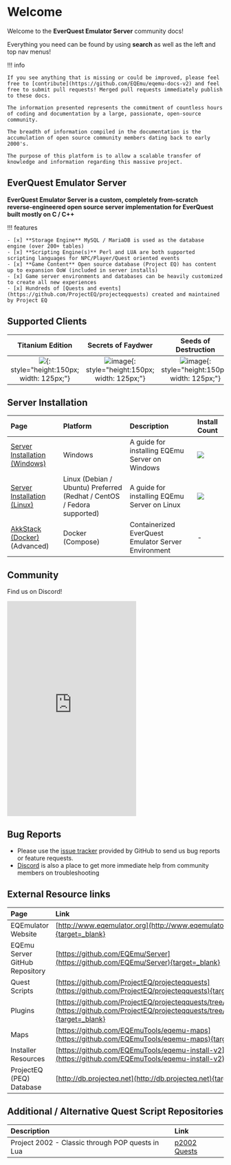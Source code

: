 # Welcome

Welcome to the **EverQuest Emulator Server** community docs!

Everything you need can be found by using **search** as well as the left and top nav menus!

!!! info

    If you see anything that is missing or could be improved, please feel free to [contribute](https://github.com/EQEmu/eqemu-docs-v2) and feel free to submit pull requests! Merged pull requests immediately publish to these docs.

    The information presented represents the commitment of countless hours of coding and documentation by a large, passionate, open-source community.

    The breadth of information compiled in the documentation is the accumulation of open source community members dating back to early 2000's.

    The purpose of this platform is to allow a scalable transfer of knowledge and information regarding this massive project.

## EverQuest Emulator Server

**EverQuest Emulator Server is a custom, completely from-scratch reverse-engineered open source server implementation
for EverQuest built mostly on C / C++**

!!! features

    - [x] **Storage Engine** MySQL / MariaDB is used as the database engine (over 200+ tables)
    - [x] **Scripting Engine(s)** Perl and LUA are both supported scripting languages for NPC/Player/Quest oriented events
    - [x] **Game Content** Open source database (Project EQ) has content up to expansion OoW (included in server installs)
    - [x] Game server environments and databases can be heavily customized to create all new experiences
    - [x] Hundreds of [Quests and events](https://github.com/ProjectEQ/projecteqquests) created and maintained by Project EQ

## Supported Clients

|                                                                 Titanium Edition                                                                 |                                                                  Secrets of Faydwer                                                                   |                                                                 Seeds of Destruction                                                                  |                                                                       Underfoot                                                                       |                                                               Rain of Fear (Most used)                                                                |
|:------------------------------------------------------------------------------------------------------------------------------------------------:|:-----------------------------------------------------------------------------------------------------------------------------------------------------:|:-----------------------------------------------------------------------------------------------------------------------------------------------------:|:-----------------------------------------------------------------------------------------------------------------------------------------------------:|:-----------------------------------------------------------------------------------------------------------------------------------------------------:|
| ![](https://user-images.githubusercontent.com/3319450/143334304-4faf5cf8-6ed9-4b47-a0e2-938cc3f68e57.png){: style="height:150px; width: 125px;"} | ![image](https://user-images.githubusercontent.com/3319450/143334432-e6e9eaef-b141-4b05-9607-ceb38dcf717d.png){: style="height:150px; width: 125px;"} | ![image](https://user-images.githubusercontent.com/3319450/143334455-420ee97d-ed5e-4f21-a824-48371831c604.png){: style="height:150px; width: 125px;"} | ![image](https://user-images.githubusercontent.com/3319450/143334476-4b699dec-6a1b-4690-be7f-64eec22cd60c.png){: style="height:150px; width: 125px;"} | ![image](https://user-images.githubusercontent.com/3319450/143334498-810f76b6-7f18-4723-a02a-d50e11af96d1.png){: style="height:150px; width: 250px;"} |

## Server Installation

| Page                                                                                | Platform                                                               | Description                                         | Install Count                                                                                                                                                                                                                 |
|:------------------------------------------------------------------------------------|:-----------------------------------------------------------------------|:----------------------------------------------------|:------------------------------------------------------------------------------------------------------------------------------------------------------------------------------------------------------------------------------|
| [Server Installation (Windows)](server/installation/server-installation-windows.md) | Windows                                                                | A guide for installing EQEmu Server on Windows      | ![](https://camo.githubusercontent.com/befd841ddd0bcfee4679b37f84b78523866d252093acee36b459ca23df7886ca/687474703a2f2f616e616c79746963732e616b6b61646975732e636f6d2f3f696e7374616c6c5f636f756e742677696e646f77735f636f756e74) 
| [Server Installation (Linux)](server/installation/server-installation-linux.md)     | Linux (Debian / Ubuntu) Preferred (Redhat / CentOS / Fedora supported) | A guide for installing EQEmu Server on Linux        | ![](https://camo.githubusercontent.com/99ffa002a4caeb201449be7df0d88324b197f5cb287ae5bb3678b43fcf1441b4/687474703a2f2f616e616c79746963732e616b6b61646975732e636f6d2f3f696e7374616c6c5f636f756e74266c696e75785f636f756e74)     |
| [AkkStack (Docker)](akk-stack/introduction.md) (Advanced)                           | Docker (Compose)                                                       | Containerized EverQuest Emulator Server Environment | -                                                                                                                                                                                                                             |

## Community

Find us on Discord!

<iframe src="https://discord.com/widget?id=1421535813031821376&theme=dark" width="300" height="500" allowtransparency="true" frameborder="0" sandbox="allow-popups allow-popups-to-escape-sandbox allow-same-origin allow-scripts"></iframe>

## Bug Reports

* Please use the [issue tracker](https://github.com/EQEmu/Server/issues) provided by GitHub to send us bug reports or
  feature requests.
* [Discord](https://discord.gg/pX7Duv9djP) is also a place to get more immediate help from community members on
  troubleshooting

## External Resource links

| Page                           | Link                                                                                                                                                |
|:-------------------------------|:----------------------------------------------------------------------------------------------------------------------------------------------------|
| EQEmulator Website             | [http://www.eqemulator.org](http://www.eqemulator.org){target=_blank}                                                                               |
| EQEmu Server GitHub Repository | [https://github.com/EQEmu/Server](https://github.com/EQEmu/Server){target=_blank}                                                                   |
| Quest Scripts                  | [https://github.com/ProjectEQ/projecteqquests](https://github.com/ProjectEQ/projecteqquests){target=_blank}                                         |
| Plugins                        | [https://github.com/ProjectEQ/projecteqquests/tree/master/plugins](https://github.com/ProjectEQ/projecteqquests/tree/master/plugins){target=_blank} |
| Maps                           | [https://github.com/EQEmuTools/eqemu-maps](https://github.com/EQEmuTools/eqemu-maps){target=_blank}                                                 |
| Installer Resources            | [https://github.com/EQEmuTools/eqemu-install-v2](https://github.com/EQEmuTools/eqemu-install-v2){target=_blank}                                     |
| ProjectEQ (PEQ) Database       | [http://db.projecteq.net](http://db.projecteq.net){target=_blank}                                                                                   |

## Additional / Alternative Quest Script Repositories

| Description                                      | Link                                              |
|:-------------------------------------------------|:--------------------------------------------------|
| Project 2002 - Classic through POP quests in Lua | [p2002 Quests](https://github.com/p2002eq/quests) |



